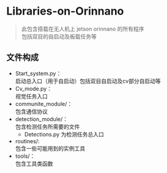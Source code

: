# Libraries-on-Orinnano
> 此包含搭载在无人机上 jetson orinnano 的所有程序\
> 包括双目的自启动及板载任务等

## 文件构成
- Start_system.py：\
    启动总入口（用于自启动）包括双目自启动及cv部分自启动等
- Cv_mode.py：\
    视觉任务入口
- communite_module/：\
    包含通信协议
- detection_module/：\
    包含检测任务所需要的文件
    - Detections.py 为检测任务总入口
- routines/:\
    包含一些可能用到的实例工具
- tools/：\
    包含工具类函数
